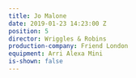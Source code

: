 ```yaml
---
title: Jo Malone
date: 2019-01-23 14:23:00 Z
position: 5
director: Wriggles & Robins
production-company: Friend London
equipment: Arri Alexa Mini
is-shown: false
---
```


